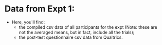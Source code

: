# Data from Expt 1:

* Here, you'll find:
  * the compiled csv data of all participants for the expt (Note: these are not the averaged means, but in fact, include all the trials);
  * the post-test questionnaire csv data from Qualtrics.

